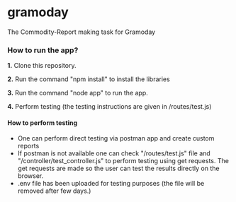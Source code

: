 # gramoday
The Commodity-Report making task for Gramoday

### How to run the app?

**1.** Clone this repository.

**2.** Run the command "npm install" to install the libraries

**3.** Run the command "node app" to run the app.

**4.** Perform testing (the testing instructions are given in /routes/test.js)

#### How to perform testing

- One can perform direct testing via postman app and create custom reports
- If postman is not available one can check "/routes/test.js" file and "/controller/test_controller.js" to perform testing using get requests. The get requests are made so the user can test the results directly on the browser.
- .env file has been uploaded for testing purposes (the file will be removed after few days.)
